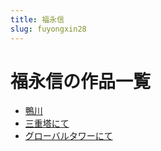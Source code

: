 ```yaml
---
title: 福永信
slug: fuyongxin28
---
```


# 福永信の作品一覧

- [鴨川](yachuana3)
- [三重塔にて](sanzhongtanite4c)
- [グローバルタワーにて](gurobarutawanited5)

